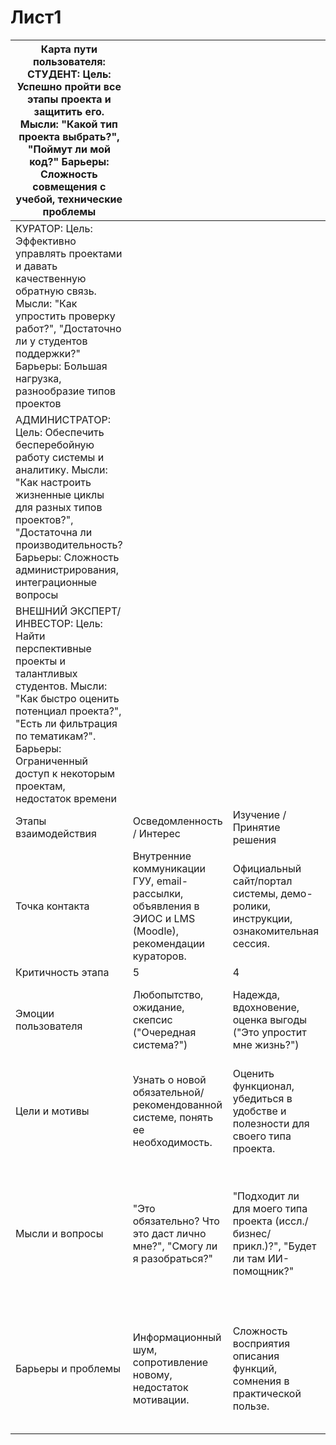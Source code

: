 # Лист1

|Карта пути пользователя: СТУДЕНТ: Цель: Успешно пройти все этапы проекта и защитить его. Мысли: "Какой тип проекта выбрать?", "Поймут ли мой код?" Барьеры: Сложность совмещения с учебой, технические проблемы| | | | | |
|---|---|---|---|---|---|
|КУРАТОР: Цель: Эффективно управлять проектами и давать качественную обратную связь. Мысли: "Как упростить проверку работ?", "Достаточно ли у студентов поддержки?" Барьеры: Большая нагрузка, разнообразие типов проектов| | | | | |
|АДМИНИСТРАТОР: Цель: Обеспечить бесперебойную работу системы и аналитику. Мысли: "Как настроить жизненные циклы для разных типов проектов?", "Достаточна ли производительность? Барьеры: Сложность администрирования, интеграционные вопросы| | | | | |
|ВНЕШНИЙ ЭКСПЕРТ/ИНВЕСТОР: Цель: Найти перспективные проекты и талантливых студентов. Мысли: "Как быстро оценить потенциал проекта?", "Есть ли фильтрация по тематикам?". Барьеры: Ограниченный доступ к некоторым проектам, недостаток времени| | | | | |
|Этапы взаимодействия|Осведомленность / Интерес|Изучение / Принятие решения|Доступ / Начало работы|Активное использование / Вовлеченность|Результат / Лояльность|
|Точка контакта|Внутренние коммуникации ГУУ, email-рассылки, объявления в ЭИОС и LMS (Moodle), рекомендации кураторов.|Официальный сайт/портал системы, демо-ролики, инструкции, ознакомительная сессия.|Единая система аутентификации через ЭИОС ГУУ. Автоматическое создание учетной записи/привязка.|Персональный Личный Кабинет (ЛК) с дашбордом. Система уведомлений и напоминаний.|Завершенные проекты в портфолио, обратная связь, рейтинги. Каталог проектов для внешних участников.|
|Критичность этапа|5|4|5|5|4|
|Эмоции пользователя|Любопытство, ожидание, скепсис ("Очередная система?")|Надежда, вдохновение, оценка выгоды ("Это упростит мне жизнь?")|Облегчение (единый вход), предвкушение, уверенность|Удовлетворение, продуктивность, фокус на проекте, поддержка (от ИИ/куратора)|Уверенность, гордость, благодарность, профессиональный рост|
|Цели и мотивы|Узнать о новой обязательной/рекомендованной системе, понять ее необходимость.|Оценить функционал, убедиться в удобстве и полезности для своего типа проекта.|Быстро и без проблем войти в систему, получить доступ к своему проекту или создать новый.|Эффективно пройти этапы проекта, сдать работу, получить обратную связь, уложиться в сроки.|Успешно защитить проект, получить оценку, добавить в портфолио. Найти стажировку/работу через платформу.|
|Мысли и вопросы|"Это обязательно? Что это даст лично мне?", "Смогу ли я разобраться?"|"Подходит ли для моего типа проекта (иссл./бизнес/прикл.)?", "Будет ли там ИИ-помощник?"|"Все ли подтянулось из моей учетной записи?", "Где мой проект?", "Как создать новый?"|"Как загрузить код/файл?", "Когда куратор проверит?", "Что означает этот статус?", "Почему ИИ предлагает такую правку?"|"Куда написать отзыв о системе?", "Как мне связаться с инвестором, который просмотрел мой проект?", "Где взять справку о выполненном проекте?"|
|Барьеры и проблемы|Информационный шум, сопротивление новому, недостаток мотивации.|Сложность восприятия описания функций, сомнения в практической пользе.|Проблемы с единым входом (забыт пароль от ЭИОС), неинтуитивный интерфейс первичного настройки.|Необходимость изучать новый интерфейс, технические сбои при загрузке файлов, задержки с обратной связью от куратора.|Отсутствие простого способа экспорта портфолио, сложности с поиском релевантных вакансий через платформу.|
